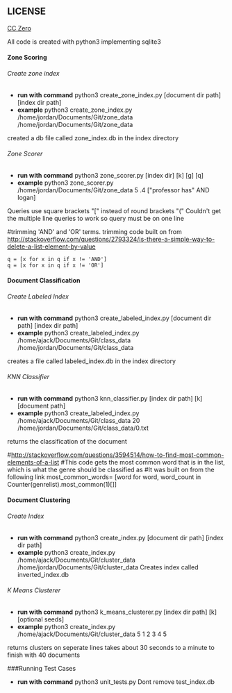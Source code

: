 

## LICENSE

[CC Zero](https://wiki.creativecommons.org/wiki/Public_domain)

All code is created with python3 implementing sqlite3

#### Zone Scoring
###### Create zone index
* **run with command** python3 create_zone_index.py [document dir path] [index dir path]
* **example** python3 create_zone_index.py /home/jordan/Documents/Git/zone_data /home/jordan/Documents/Git/zone_data

created a db file called zone_index.db in the index directory

###### Zone Scorer
* **run with command** python3 zone_scorer.py [index dir] [k] [g] [q]
* **example** python3 zone_scorer.py /home/jordan/Documents/Git/zone_data 5 .4 ["professor has" AND logan]

Queries use square brackets "[" instead of round brackets "("
Couldn't get the multiple line queries to work so query must be on one line

#trimming 'AND' and 'OR' terms. trimming code built on from http://stackoverflow.com/questions/2793324/is-there-a-simple-way-to-delete-a-list-element-by-value

    q = [x for x in q if x != 'AND']
    q = [x for x in q if x != 'OR']

#### Document Classification
###### Create Labeled Index
* **run with command** python3 create_labeled_index.py [document dir path] [index dir path]
* **example** python3 create_labeled_index.py /home/ajack/Documents/Git/class_data /home/jordan/Documents/Git/class_data

creates a file called labeled_index.db in the index directory

###### KNN Classifier
* **run with command** python3 knn_classifier.py [index dir path] [k] [document path]
* **example** python3 create_labeled_index.py /home/ajack/Documents/Git/class_data 20 /home/jordan/Documents/Git/class_data/0.txt

returns the classification of the document

#http://stackoverflow.com/questions/3594514/how-to-find-most-common-elements-of-a-list
#This code gets the most common word that is in the list, which is what the genre should be classified as
#It was built on from the following link
most_common_words= [word for word, word_count in Counter(genrelist).most_common(1)[]]


#### Document Clustering
###### Create Index
* **run with command** python3 create_index.py [document dir path] [index dir path]
* **example** python3 create_index.py /home/ajack/Documents/Git/cluster_data /home/jordan/Documents/Git/cluster_data
Creates index called inverted_index.db

###### K Means Clusterer
* **run with command** python3 k_means_clusterer.py [index dir path] [k] [optional seeds]
* **example** python3 create_index.py /home/ajack/Documents/Git/cluster_data 5 1 2 3 4 5

returns clusters on seperate lines
takes about 30 seconds to a minute to finish with 40 documents

###Running Test Cases
* **run with command** python3 unit_tests.py
Dont remove test_index.db
